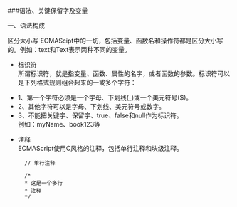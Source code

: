 ###语法、关键保留字及变量

一、语法构成

区分大小写
ECMAScipt中的一切，包括变量、函数名和操作符都是区分大小写的。例如：text和Text表示两种不同的变量。

* 标识符      
所谓标识符，就是指变量、函数、属性的名字，或者函数的参数。标识符可以是下列格式规则组合起来的一或多个字符：
 - 1、第一个字符必须是一个字母、下划线(_)或一个美元符号($)。
 - 2、其他字符可以是字母、下划线、美元符号或数字。
 - 3、不能把关键字、保留字、true、false和null作为标识符。       
例如：myName、book123等

* 注释      
ECMAScript使用C风格的注释，包括单行注释和块级注释。

        // 单行注释
        
        /*
        * 这是一个多行
        * 注释
        */


